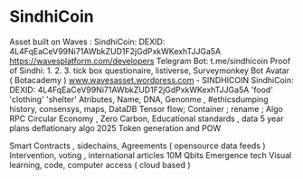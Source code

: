 # SindhiCoin
Asset built on Waves : SindhiCoin: DEXID:  4L4FqEaCeV99Ni71AWbkZUD1F2jGdPxkWKexhTJJGa5A
https://wavesplatform.com/developers
Telegram Bot: t.me/sindhicoin
Proof of Sindhi: 
1. 
2. 
3. 
tick box questionaire, listiverse, Surveymonkey 
Bot Avatar ( Botacademy )
www.wavesasset.wordpress.com - SINDHICOIN 
SindhiCoin: DEXID:  4L4FqEaCeV99Ni71AWbkZUD1F2jGdPxkWKexhTJJGa5A
'food' 'clothing' 'shelter'
Atributes, Name, DNA, Genonme , #ethicsdumping
history, consensys, maps, DataDB
Tensor flow; Container ; rename ; Algo RPC
Circular Economy , Zero Carbon, Educational standards , data
5 year plans deflationary algo 2025 Token generation and POW

Smart Contracts , sidechains, Agreements ( opensource data feeds ) 
Intervention, voting , international articles
10M Qbits
Emergence tech
Visual learning, code, computer access ( cloud based ) 
